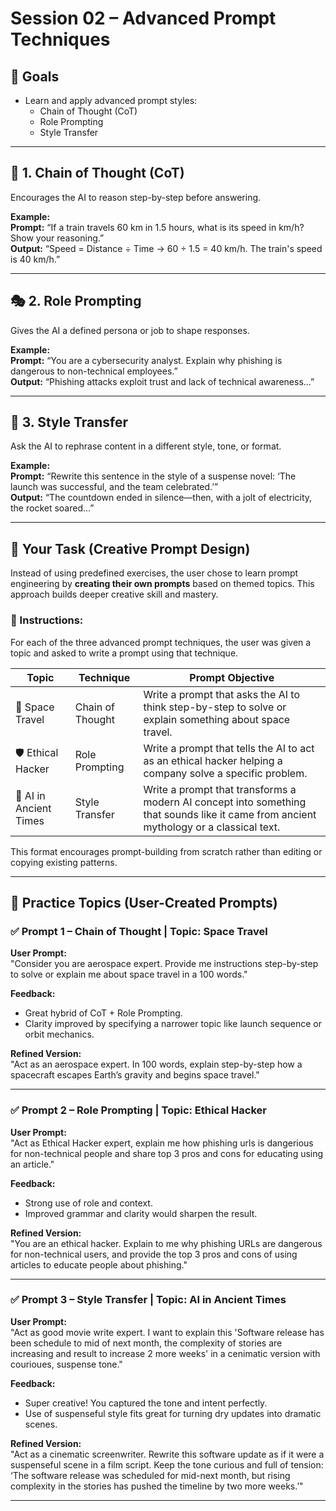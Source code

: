
# Session 02 – Advanced Prompt Techniques

## 🎯 Goals
- Learn and apply advanced prompt styles:
  - Chain of Thought (CoT)
  - Role Prompting
  - Style Transfer

---

## 🧱 1. Chain of Thought (CoT)

Encourages the AI to reason step-by-step before answering.

**Example:**  
**Prompt:** “If a train travels 60 km in 1.5 hours, what is its speed in km/h? Show your reasoning.”  
**Output:** “Speed = Distance ÷ Time → 60 ÷ 1.5 = 40 km/h. The train's speed is 40 km/h.”

---

## 🎭 2. Role Prompting

Gives the AI a defined persona or job to shape responses.

**Example:**  
**Prompt:** “You are a cybersecurity analyst. Explain why phishing is dangerous to non-technical employees.”  
**Output:** “Phishing attacks exploit trust and lack of technical awareness...”

---

## 🎨 3. Style Transfer

Ask the AI to rephrase content in a different style, tone, or format.

**Example:**  
**Prompt:** “Rewrite this sentence in the style of a suspense novel: ‘The launch was successful, and the team celebrated.’”  
**Output:** “The countdown ended in silence—then, with a jolt of electricity, the rocket soared...”

---
## 🎯 Your Task (Creative Prompt Design)

Instead of using predefined exercises, the user chose to learn prompt engineering by **creating their own prompts** based on themed topics. This approach builds deeper creative skill and mastery.

### 🔧 Instructions:
For each of the three advanced prompt techniques, the user was given a topic and asked to write a prompt using that technique.

| Topic | Technique | Prompt Objective |
|-------|-----------|------------------|
| 🚀 Space Travel | Chain of Thought | Write a prompt that asks the AI to think step-by-step to solve or explain something about space travel. |
| 🛡️ Ethical Hacker | Role Prompting | Write a prompt that tells the AI to act as an ethical hacker helping a company solve a specific problem. |
| 🏺 AI in Ancient Times | Style Transfer | Write a prompt that transforms a modern AI concept into something that sounds like it came from ancient mythology or a classical text. |

This format encourages prompt-building from scratch rather than editing or copying existing patterns.

---

## 🧪 Practice Topics (User-Created Prompts)

### ✅ Prompt 1 – Chain of Thought | Topic: Space Travel

**User Prompt:**  
"Consider you are aerospace expert. Provide me instructions step-by-step to solve or explain me about space travel in a 100 words."

**Feedback:**  
- Great hybrid of CoT + Role Prompting.
- Clarity improved by specifying a narrower topic like launch sequence or orbit mechanics.

**Refined Version:**  
"Act as an aerospace expert. In 100 words, explain step-by-step how a spacecraft escapes Earth’s gravity and begins space travel."

---

### ✅ Prompt 2 – Role Prompting | Topic: Ethical Hacker

**User Prompt:**  
"Act as Ethical Hacker expert, explain me how phishing urls is dangerious for non-technical people and share top 3 pros and cons for educating using an article."

**Feedback:**  
- Strong use of role and context.
- Improved grammar and clarity would sharpen the result.

**Refined Version:**  
"You are an ethical hacker. Explain to me why phishing URLs are dangerous for non-technical users, and provide the top 3 pros and cons of using articles to educate people about phishing."

---

### ✅ Prompt 3 – Style Transfer | Topic: AI in Ancient Times

**User Prompt:**  
"Act as good movie write expert. I want to explain this 'Software release has been schedule to mid of next month, the complexity of stories are increasing and result to increase 2 more weeks' in a cenimatic version with courioues, suspense tone."

**Feedback:**  
- Super creative! You captured the tone and intent perfectly.
- Use of suspenseful style fits great for turning dry updates into dramatic scenes.

**Refined Version:**  
"Act as a cinematic screenwriter. Rewrite this software update as if it were a suspenseful scene in a film script. Keep the tone curious and full of tension: ‘The software release was scheduled for mid-next month, but rising complexity in the stories has pushed the timeline by two more weeks.’"

---

